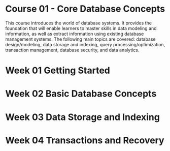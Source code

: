 # Course 01 - Core Database Concepts

 This course introduces the world of database systems. It provides the foundation that will enable learners to master skills in data modeling and information, as well as extract information using existing database management systems. The following main topics are covered: database design/modeling, data storage and indexing, query processing/optimization, transaction management, database security, and data analytics.
 
 Week 01 Getting Started
==========================

 Week 02 Basic Database Concepts
==========================

 Week 03 Data Storage and Indexing
==========================

 Week 04 Transactions and Recovery
==========================
